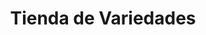 ---
title: "Tienda de Variedades"
url: /ciudad-satelite/tienda-de-variedades-avenida-alfredo-sanjines/
shop: comodidad
---